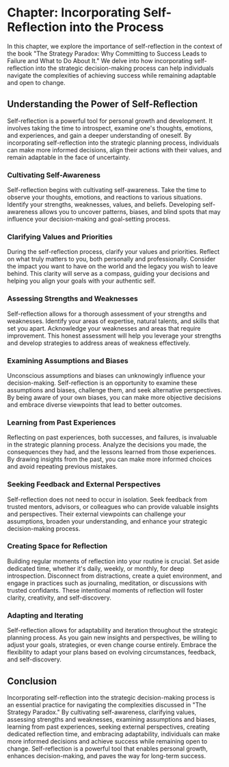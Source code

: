 Chapter: Incorporating Self-Reflection into the Process
=======================================================

In this chapter, we explore the importance of self-reflection in the context of the book "The Strategy Paradox: Why Committing to Success Leads to Failure and What to Do About It." We delve into how incorporating self-reflection into the strategic decision-making process can help individuals navigate the complexities of achieving success while remaining adaptable and open to change.

Understanding the Power of Self-Reflection
------------------------------------------

Self-reflection is a powerful tool for personal growth and development. It involves taking the time to introspect, examine one's thoughts, emotions, and experiences, and gain a deeper understanding of oneself. By incorporating self-reflection into the strategic planning process, individuals can make more informed decisions, align their actions with their values, and remain adaptable in the face of uncertainty.

### Cultivating Self-Awareness

Self-reflection begins with cultivating self-awareness. Take the time to observe your thoughts, emotions, and reactions to various situations. Identify your strengths, weaknesses, values, and beliefs. Developing self-awareness allows you to uncover patterns, biases, and blind spots that may influence your decision-making and goal-setting process.

### Clarifying Values and Priorities

During the self-reflection process, clarify your values and priorities. Reflect on what truly matters to you, both personally and professionally. Consider the impact you want to have on the world and the legacy you wish to leave behind. This clarity will serve as a compass, guiding your decisions and helping you align your goals with your authentic self.

### Assessing Strengths and Weaknesses

Self-reflection allows for a thorough assessment of your strengths and weaknesses. Identify your areas of expertise, natural talents, and skills that set you apart. Acknowledge your weaknesses and areas that require improvement. This honest assessment will help you leverage your strengths and develop strategies to address areas of weakness effectively.

### Examining Assumptions and Biases

Unconscious assumptions and biases can unknowingly influence your decision-making. Self-reflection is an opportunity to examine these assumptions and biases, challenge them, and seek alternative perspectives. By being aware of your own biases, you can make more objective decisions and embrace diverse viewpoints that lead to better outcomes.

### Learning from Past Experiences

Reflecting on past experiences, both successes, and failures, is invaluable in the strategic planning process. Analyze the decisions you made, the consequences they had, and the lessons learned from those experiences. By drawing insights from the past, you can make more informed choices and avoid repeating previous mistakes.

### Seeking Feedback and External Perspectives

Self-reflection does not need to occur in isolation. Seek feedback from trusted mentors, advisors, or colleagues who can provide valuable insights and perspectives. Their external viewpoints can challenge your assumptions, broaden your understanding, and enhance your strategic decision-making process.

### Creating Space for Reflection

Building regular moments of reflection into your routine is crucial. Set aside dedicated time, whether it's daily, weekly, or monthly, for deep introspection. Disconnect from distractions, create a quiet environment, and engage in practices such as journaling, meditation, or discussions with trusted confidants. These intentional moments of reflection will foster clarity, creativity, and self-discovery.

### Adapting and Iterating

Self-reflection allows for adaptability and iteration throughout the strategic planning process. As you gain new insights and perspectives, be willing to adjust your goals, strategies, or even change course entirely. Embrace the flexibility to adapt your plans based on evolving circumstances, feedback, and self-discovery.

Conclusion
----------

Incorporating self-reflection into the strategic decision-making process is an essential practice for navigating the complexities discussed in "The Strategy Paradox." By cultivating self-awareness, clarifying values, assessing strengths and weaknesses, examining assumptions and biases, learning from past experiences, seeking external perspectives, creating dedicated reflection time, and embracing adaptability, individuals can make more informed decisions and achieve success while remaining open to change. Self-reflection is a powerful tool that enables personal growth, enhances decision-making, and paves the way for long-term success.
